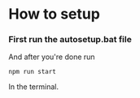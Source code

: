 # How to setup
<h3>First run the autosetup.bat file</h3>
And after you're done run

```batch
npm run start
```
In the terminal.

